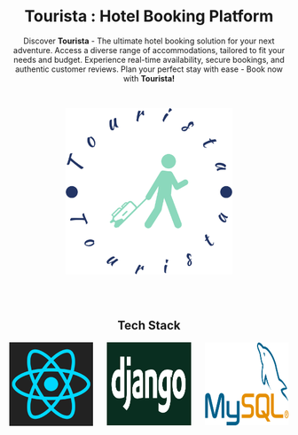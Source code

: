 <h1 align="center">Tourista : Hotel Booking Platform</h1>

<p align="center">Discover <b>Tourista</b> - The ultimate hotel booking solution for your next adventure. Access a diverse range of accommodations, tailored to fit your needs and budget. Experience real-time availability, secure bookings, and authentic customer reviews. Plan your perfect stay with ease - Book now with <b>Tourista!</b></p>
<br>
<p align="center">
  <img src="assets/tourista.png" alt="Image" width="300" height="300" />
</p>
<br><br>
<h2 align="center">Tech Stack</h2>

<div style="display: flex; justify-content: space-between;">
  <img src="assets/react.png" alt="Image 1" style="width: 30%; height: auto;">
  <img src="assets/django.png" alt="Image 2" style="width: 30%; height: 150px;">
  <img src="assets/mysql.png" alt="Image 3" style="width: 30%; height: 150px;">
</div>





